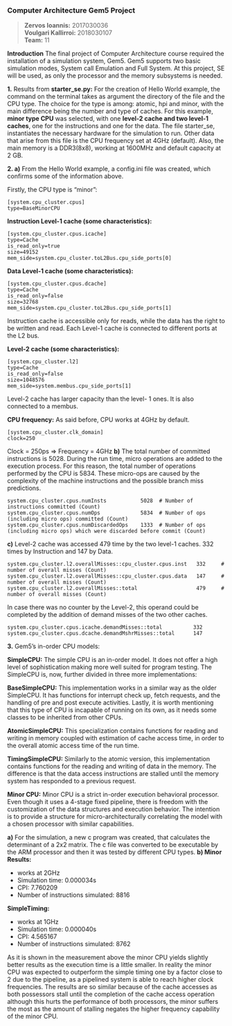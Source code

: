 ### Computer Architecture Gem5 Project
 
> **Zervos Ioannis:** 2017030036  
> **Voulgari Kallirroi:** 2018030107  
> **Team:** 11

**Introduction**
The final project of Computer Architecture course required the installation of a simulation system, Gem5. Gem5 supports two basic simulation modes, System call Emulation and Full System. At this project, SE will be used, as only the processor and the memory subsystems is needed.

**1.** Results from **starter_se.py:**
For the creation of Hello World example, the command on the terminal takes as argument the directory of the file and the CPU type. The choice for the type is among: atomic, hpi and minor, with the main difference being the number and type of caches. For this example, **minor type CPU** was selected, with one **level-2 cache and two level-1 caches**, one for the instructions and one for the data. The file starter_se, instantiates the necessary hardware for the simulation to run. Other data that arise from this file is the CPU frequency set at 4GHz (default). Also, the main memory is a DDR3(8x8), working at 1600MHz and default capacity at 2 GB.

**2. a)** From the Hello World example, a config.ini file was created, which confirms some of the information above.

Firstly, the CPU type is “minor”:
```
[system.cpu_cluster.cpus]
type=BaseMinorCPU
```
**Instruction Level-1 cache (some characteristics):**
```
[system.cpu_cluster.cpus.icache]
type=Cache
is_read_only=true
size=49152
mem_side=system.cpu_cluster.toL2Bus.cpu_side_ports[0]
```
**Data Level-1 cache (some characteristics):**
```
[system.cpu_cluster.cpus.dcache]
type=Cache
is_read_only=false
size=32768
mem_side=system.cpu_cluster.toL2Bus.cpu_side_ports[1]
```
Instruction cache is accessible only for reads, while the data has the right to be written and read. Each Level-1 cache is connected to different ports at the L2 bus.

**Level-2 cache (some characteristics):**
```
[system.cpu_cluster.l2]
type=Cache
is_read_only=false
size=1048576
mem_side=system.membus.cpu_side_ports[1]
```
Level-2 cache has larger capacity than the level- 1 ones. It is also connected to a membus.

**CPU frequency:**
As said before, CPU works at 4GHz by default.
```
[system.cpu_cluster.clk_domain]
clock=250
```
Clock = 250ps => Frequency = 4GHz
**b)** The total number of committed instructions is 5028. During the run time, micro operations are added to the execution process. For this reason, the total number of operations performed by the CPU is 5834. These micro-ops are caused by the complexity of the machine instructions and the possible branch miss predictions.
```
system.cpu_cluster.cpus.numInsts           5028  # Number of instructions committed (Count)
system.cpu_cluster.cpus.numOps             5834  # Number of ops (including micro ops) committed (Count)
system.cpu_cluster.cpus.numDiscardedOps    1333  # Number of ops (including micro ops) which were discarded before commit (Count)
```
**c)** Level-2 cache was accessed 479 time by the two level-1 caches. 332 times by Instruction and 147 by Data.
```
system.cpu_cluster.l2.overallMisses::cpu_cluster.cpus.inst   332     # number of overall misses (Count)
system.cpu_cluster.l2.overallMisses::cpu_cluster.cpus.data   147     # number of overall misses (Count)
system.cpu_cluster.l2.overallMisses::total                   479     # number of overall misses (Count)
```
In case there was no counter by the Level-2, this operand could be completed by the addition of demand misses of the two other caches.
```
system.cpu_cluster.cpus.icache.demandMisses::total          332
system.cpu_cluster.cpus.dcache.demandMshrMisses::total      147
```
**3.** Gem5’s in-order CPU models:

**SimpleCPU:**
The simple CPU is an in-order model. It does not offer a high level of sophistication making more well suited for program testing. The SimpleCPU is, now, further divided in three more implementations:

**BaseSimpleCPU:** This implementation works in a similar way as the older SimpleCPU. It has functions for interrupt check up, fetch requests, and the handling of pre and post execute activities. Lastly, it is worth mentioning that this type of CPU is incapable of running on its own, as it needs some classes to be inherited from other CPUs.

**AtomicSimpleCPU:** This specialization contains functions for reading and writing in memory coupled with estimation of cache access time, in order to the overall atomic access time of the run time.

**TimingSimpleCPU:** Similarly to the atomic version, this implementation contains functions for the reading and writing of data in the memory. The difference is that the data access instructions are stalled until the memory system has responded to a previous request.

**Minor CPU:**
Minor CPU is a strict in-order execution behavioral processor. Even though it uses a 4-stage fixed pipeline, there is freedom with the customization of the data structures and execution behavior. The intention is to provide a structure for micro-architecturally correlating the model with a chosen processor with similar capabilities.

  
**a)** For the simulation, a new c program was created, that calculates the determinant of a 2x2 matrix. The c file was converted to be executable by the ARM processor and then it was tested by different CPU types.
**b) 
Minor Results:**
* works at 2GHz
* Simulation time: 0.000034s
* CPI: 7.760209
* Number of instructions simulated: 8816

**SimpleTiming:**
 * works at 1GHz
*  Simulation time: 0.000040s
* CPI: 4.565167
* Number of instructions simulated: 8762

As it is shown in the measurement above the minor CPU yields slightly better results as the execution time is a little smaller. In reality the minor CPU was expected to outperform the simple timing one by a factor close to 2 due to the pipeline, as a pipelined system is able to reach higher clock frequencies.  The results are so similar because of the cache accesses as both possessors stall until the completion of the cache access operation although this hurts the performance of both processors, the minor suffers the most as the amount of stalling negates the higher frequency capability of the minor CPU. 

